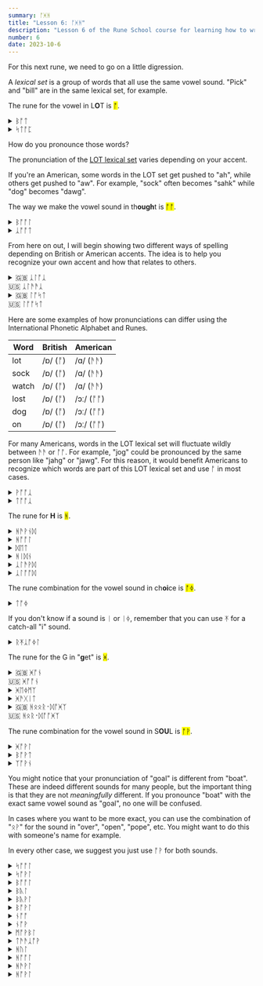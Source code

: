 ```yaml
---
summary: ᚩᚸᚻ
title: "Lesson 6: ᚩᚸᚻ"
description: "Lesson 6 of the Rune School course for learning how to write Modern English with the Anglo-Saxon futhorc"
number: 6
date: 2023-10-6
---
```


For this next rune, we need to go on a little digression.

A *lexical set* is a group of words that all use the same vowel sound. "Pick" and "bill" are in the same lexical set, for example.

The rune for the vowel in L<strong>O</strong>T is <mark>ᚩ</mark>.

<details>
    <summary>ᛒᚩᛏ</summary>
    <p>bot</p>
</details>

<details>
    <summary>ᛋᛏᚩᛈ</summary>
    <p>stop</p>
</details>

How do you pronounce those words? 

The pronunciation of the [LOT lexical set](https://ecampusontario.pressbooks.pub/lexicalsets/chapter/4-lot-lexical-set/) varies depending on your accent.

If you're an American, some words in the LOT set get pushed to "ah", while others get pushed to "aw". For example, "sock" often becomes "sahk" while "dog" becomes "dawg".

The way we make the vowel sound in th<strong>ough</strong>t is <mark>ᚩᚩ</mark>.

<details>
    <summary>ᛒᚩᚩᛚ</summary>
    <p>ball</p>
</details>

<details>
    <summary>ᛣᚩᚩᛏ</summary>
    <p>caught</p>
</details>

From here on out, I will begin showing two different ways of spelling depending on British or American accents. The idea is to help you recognize your own accent and how that relates to others. 

<details>
    <summary>🇬🇧 ᛣᛚᚩᛣ<br>🇺🇸 ᛣᛚᚫᚫᛣ</summary>
    <p>clock</p>
</details>

<details>
    <summary>🇬🇧 ᛚᚩᛋᛏ<br>🇺🇸 ᛚᚩᚩᛋᛏ</summary>
    <p>lost</p>
</details>

Here are some examples of how pronunciations can differ using the International Phonetic Alphabet and Runes.

| Word | British | American |
| --- | --- | --- |
| lot | /ɒ/ (ᚩ) | /ɑ/ (ᚫᚫ) |
| sock | /ɒ/ (ᚩ) | /ɑ/ (ᚫᚫ) |
| watch | /ɒ/ (ᚩ) | /ɑ/ (ᚫᚫ) |
| lost | /ɒ/ (ᚩ) | /ɔː/ (ᚩᚩ) |
| dog | /ɒ/ (ᚩ) | /ɔː/ (ᚩᚩ) |
| on | /ɒ/ (ᚩ) | /ɔː/ (ᚩᚩ) |

For many Americans, words in the LOT lexical set will fluctuate wildly between ᚫᚫ or ᚩᚩ. For example, "jog" could be pronounced by the same person like "jahg" or "jawg". For this reason, it would benefit Americans to recognize which words are part of this LOT lexical set and use ᚩ in most cases.

<details>
    <summary>ᚹᚩᚩᛣ</summary>
    <p>walk</p>
</details>

<details>
    <summary>ᛏᚩᚩᛣ</summary>
    <p>talk</p>
</details>

The rune for <strong>H</strong> is <mark>ᚻ</mark>.

<details>
    <summary>ᚻᚫᚹᚾᛞ</summary>
    <p>hound</p>
</details>

<details>
    <summary>ᚻᚩᚩᛚ</summary>
    <p>hall / haul</p>
</details>

<details>
    <summary>ᛞᛖᛏ</summary>
    <p>debt</p>
</details>

<details>
    <summary>ᚻᛁᛞᚾ</summary>
    <p>hidden</p>
</details>

<details>
    <summary>ᛣᛚᚫᚹᛞ</summary>
    <p>cloud</p>
</details>

<details>
    <summary>ᛣᛚᚩᚩᛞ</summary>
    <p>clawed / Claude</p>
</details>

The rune combination for the vowel sound in ch<strong>oi</strong>ce is <mark>ᚩᛄ</mark>.

<details>
    <summary>ᛏᚩᛄ</summary>
    <p>toy</p>
</details>

If you don't know if a sound is ᛁ or ᛁᛄ, remember that you can use ᛡ for a catch-all "i" sound.

<details>
    <summary>ᚱᛡᛣᚩᛄᛚ</summary>
    <p><a href="https://en.wiktionary.org/wiki/re-#English">re</a>coil</p>
</details>

The rune for the G in "<strong>g</strong>et" is <mark>ᚸ</mark>.

<details>
    <summary>🇬🇧 ᚸᚩᚾ<br>🇺🇸 ᚸᚩᚩᚾ</summary>
    <p>gone</p>
</details>

<details>
    <summary>ᚸᛖᛄᛗᛉ</summary>
    <p>games</p>
</details>

<details>
    <summary>ᚸᚫᚷᛁᛏ</summary>
    <p>gadget</p>
</details>

<details>
    <summary>🇬🇧 ᚻᛟᛟᚱ᛫ᛞᚩᚸᛉ<br>🇺🇸 ᚻᛟᚱ᛫ᛞᚩᚩᚸᛉ</summary>
    <p>her dogs</p>
</details>

The rune combination for the vowel sound in S<strong>OU</strong>L is <mark>ᚩᚹ</mark>.

<details>
    <summary>ᚸᚩᚹᛚ</summary>
    <p>goal</p>
</details>

<details>
    <summary>ᛒᚩᚹᛏ</summary>
    <p>boat</p>
</details>

<details>
    <summary>ᛉᚩᚹᚾ</summary>
    <p>zone</p>
</details>

You might notice that your pronunciation of "goal" is different from "boat". These are indeed different sounds for many people, but the important thing is that they are not *meaningfully* different. If you pronounce "boat" with the exact same vowel sound as "goal", no one will be confused.

In cases where you want to be more exact, you can use the combination of "ᛟᚹ" for the sound in "over", "open", "pope", etc. You might want to do this with someone's name for example.

In every other case, we suggest you just use ᚩᚹ for both sounds.

<details>
    <summary>ᛋᚩᚩᛚ</summary>
    <p>Saul</p>
</details>

<details>
    <summary>ᛋᚩᚹᛚ</summary>
    <p>soul / sole</p>
</details>

<details>
    <summary>ᛒᚩᚩᛚ</summary>
    <p>ball / bawl</p>
</details>

<details>
    <summary>ᛒᚣᛚ</summary>
    <p>bull</p>
</details>

<details>
    <summary>ᛒᚣᚹᛚ</summary>
    <p>bool</p>
</details>

<details>
    <summary>ᛒᚩᚹᛚ</summary>
    <p>bowl</p>
</details>

<details>
    <summary>ᚾᚩᚩ</summary>
    <p>naw</p>
</details>

<details>
    <summary>ᚾᚩᚹ</summary>
    <p>no / know</p>
</details>

<details>
    <summary>ᛗᚩᚹᛒᛚ</summary>
    <p>mobile</p>
</details>

<details>
    <summary>ᛏᚫᚫᛣᚩᚹ</summary>
    <p>taco</p>
</details>

<details>
    <summary>ᚻᚢᛚ</summary>
    <p>hull</p>
</details>

<details>
    <summary>ᚻᚩᚩᛚ</summary>
    <p>haul</p>
</details>

<details>
    <summary>ᚻᚫᚹᛚ</summary>
    <p>howl</p>
</details>

<details>
    <summary>ᚻᚩᚹᛚ</summary>
    <p>hole</p>
</details>


